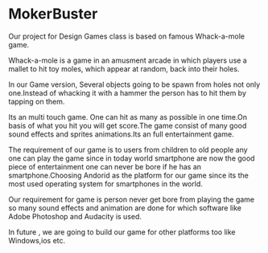# MokerBuster
Our project for Design Games class is based on famous Whack-a-mole game.

Whack-a-mole is a game in an amusment arcade in which players use a mallet to hit toy moles, which appear at random, back into their holes.

In our Game version, Several objects going to be spawn from holes not only one.Instead of whacking it with a hammer the person has to hit them by tapping on them. 


Its an multi touch game. One can hit as many as possible in one time.On basis of what you hit  you will get score.The game consist of many good sound effects and sprites animations.Its an full entertainment game.

The requirement of our game is to users from children to old people any one can play the game since in today world smartphone are now the good piece of entertainment one can never be bore if he has an smartphone.Choosing Andorid as the platform for our game since its the most used operating system for smartphones in the world.

Our requirement for game is person never get bore from playing the game so many sound effects and animation are done for which software like Adobe Photoshop and Audacity is used.  

In future , we are going to build our game for other platforms too like Windows,ios etc.
